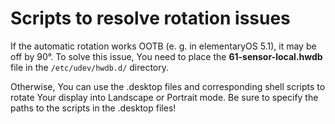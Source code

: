 # Scripts to resolve rotation issues

If the automatic rotation works OOTB (e. g. in elementaryOS 5.1), it may be off by 90°. To solve this issue, You need to place the **61-sensor-local.hwdb** file in the `/etc/udev/hwdb.d/` directory.

Otherwise, You can use the .desktop files and corresponding shell scripts to rotate Your display into Landscape or Portrait mode.
Be sure to specify the paths to the scripts in the .desktop files!
